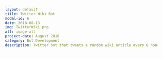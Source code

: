 ```yaml
---
layout: default
title: Twitter Wiki Bot
modal-id: 6
date: 2018-08-13
img: TwitterWiki.png
alt: image-alt
project-date: August 2018
category: Bot Development
description: Twitter bot that tweets a random wiki article every 6 hours, will also tweet at mentions whatever article the user ask for, and will also respond to direct messages with the article requested.

---
```

